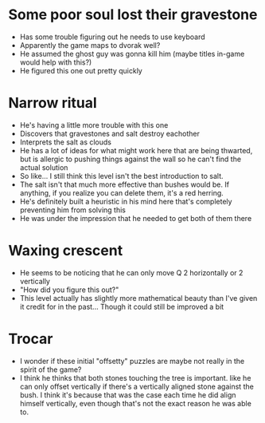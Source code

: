 # Some poor soul lost their gravestone
- Has some trouble figuring out he needs to use keyboard
- Apparently the game maps to dvorak well?
- He assumed the ghost guy was gonna kill him (maybe titles in-game would help with this?)
- He figured this one out pretty quickly

# Narrow ritual
- He's having a little more trouble with this one
- Discovers that gravestones and salt destroy eachother
- Interprets the salt as clouds
- He has a lot of ideas for what might work here that are being thwarted, but is allergic to pushing things against the wall so he can't find the actual solution
- So like... I still think this level isn't the best introduction to salt.
- The salt isn't that much more effective than bushes would be. If anything, if you realize you can delete them, it's a red herring.
- He's definitely built a heuristic in his mind here that's completely preventing him from solving this
- He was under the impression that he needed to get both of them there

# Waxing crescent
- He seems to be noticing that he can only move Q 2 horizontally or 2 vertically
- "How did you figure this out?"
- This level actually has slightly more mathematical beauty than I've given it credit for in the past... Though it could still be improved a bit

# Trocar
- I wonder if these initial "offsetty" puzzles are maybe not really in the spirit of the game?
- I think he thinks that both stones touching the tree is important. like he can only offset vertically if there's a vertically aligned stone against the bush. I think it's because that was the case each time he did align himself vertically, even though that's not the exact reason he was able to.
